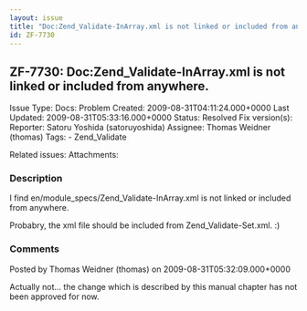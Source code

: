 ```yaml
---
layout: issue
title: "Doc:Zend_Validate-InArray.xml is not linked or included from anywhere."
id: ZF-7730
---
```


ZF-7730: Doc:Zend\_Validate-InArray.xml is not linked or included from anywhere.
--------------------------------------------------------------------------------

 Issue Type: Docs: Problem Created: 2009-08-31T04:11:24.000+0000 Last Updated: 2009-08-31T05:33:16.000+0000 Status: Resolved Fix version(s): 
 Reporter:  Satoru Yoshida (satoruyoshida)  Assignee:  Thomas Weidner (thomas)  Tags: - Zend\_Validate
 
 Related issues: 
 Attachments: 
### Description

I find en/module\_specs/Zend\_Validate-InArray.xml is not linked or included from anywhere.

Probabry, the xml file should be included from Zend\_Validate-Set.xml. :)

 

 

### Comments

Posted by Thomas Weidner (thomas) on 2009-08-31T05:32:09.000+0000

Actually not... the change which is described by this manual chapter has not been approved for now.

 

 